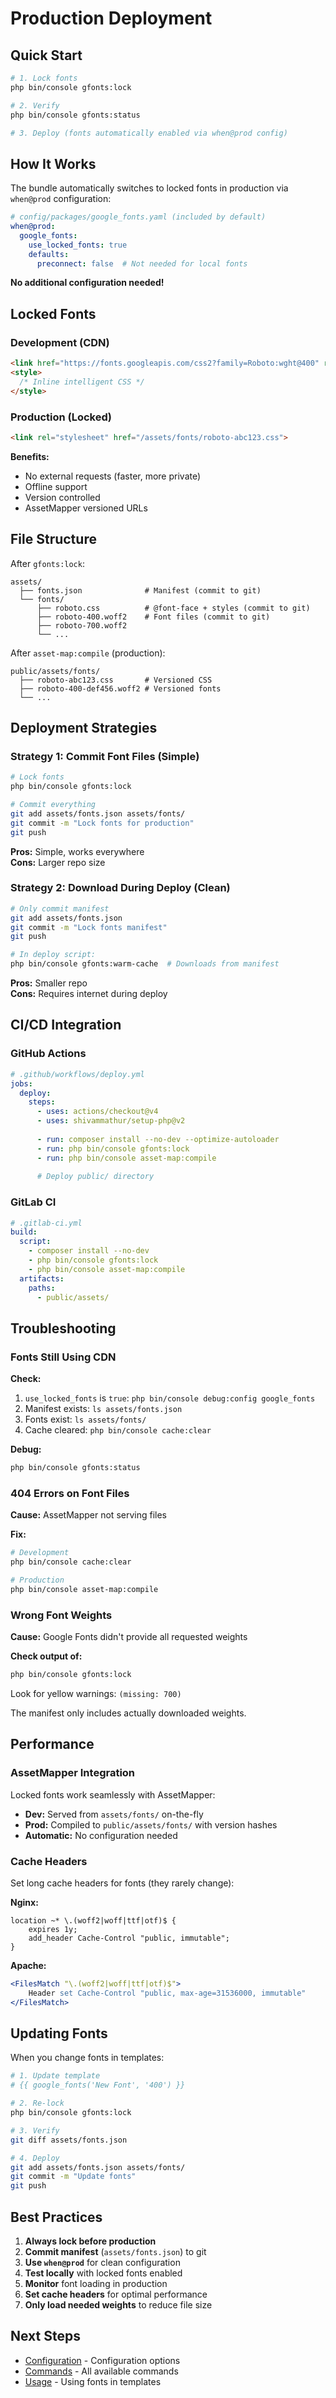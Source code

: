 # Production Deployment

## Quick Start

```bash
# 1. Lock fonts
php bin/console gfonts:lock

# 2. Verify
php bin/console gfonts:status

# 3. Deploy (fonts automatically enabled via when@prod config)
```

## How It Works

The bundle automatically switches to locked fonts in production via `when@prod` configuration:

```yaml
# config/packages/google_fonts.yaml (included by default)
when@prod:
  google_fonts:
    use_locked_fonts: true
    defaults:
      preconnect: false  # Not needed for local fonts
```

**No additional configuration needed!**

## Locked Fonts

### Development (CDN)

```html
<link href="https://fonts.googleapis.com/css2?family=Roboto:wght@400" rel="stylesheet">
<style>
  /* Inline intelligent CSS */
</style>
```

### Production (Locked)

```html
<link rel="stylesheet" href="/assets/fonts/roboto-abc123.css">
```

**Benefits:**
- No external requests (faster, more private)
- Offline support
- Version controlled
- AssetMapper versioned URLs

## File Structure

After `gfonts:lock`:

```
assets/
  ├── fonts.json              # Manifest (commit to git)
  └── fonts/
      ├── roboto.css          # @font-face + styles (commit to git)
      ├── roboto-400.woff2    # Font files (commit to git)
      ├── roboto-700.woff2
      └── ...
```

After `asset-map:compile` (production):

```
public/assets/fonts/
  ├── roboto-abc123.css       # Versioned CSS
  ├── roboto-400-def456.woff2 # Versioned fonts
  └── ...
```

## Deployment Strategies

### Strategy 1: Commit Font Files (Simple)

```bash
# Lock fonts
php bin/console gfonts:lock

# Commit everything
git add assets/fonts.json assets/fonts/
git commit -m "Lock fonts for production"
git push
```

**Pros:** Simple, works everywhere  
**Cons:** Larger repo size

### Strategy 2: Download During Deploy (Clean)

```bash
# Only commit manifest
git add assets/fonts.json
git commit -m "Lock fonts manifest"
git push

# In deploy script:
php bin/console gfonts:warm-cache  # Downloads from manifest
```

**Pros:** Smaller repo  
**Cons:** Requires internet during deploy

## CI/CD Integration

### GitHub Actions

```yaml
# .github/workflows/deploy.yml
jobs:
  deploy:
    steps:
      - uses: actions/checkout@v4
      - uses: shivammathur/setup-php@v2
      
      - run: composer install --no-dev --optimize-autoloader
      - run: php bin/console gfonts:lock
      - run: php bin/console asset-map:compile
      
      # Deploy public/ directory
```

### GitLab CI

```yaml
# .gitlab-ci.yml
build:
  script:
    - composer install --no-dev
    - php bin/console gfonts:lock
    - php bin/console asset-map:compile
  artifacts:
    paths:
      - public/assets/
```

## Troubleshooting

### Fonts Still Using CDN

**Check:**
1. `use_locked_fonts` is `true`: `php bin/console debug:config google_fonts`
2. Manifest exists: `ls assets/fonts.json`
3. Fonts exist: `ls assets/fonts/`
4. Cache cleared: `php bin/console cache:clear`

**Debug:**
```bash
php bin/console gfonts:status
```

### 404 Errors on Font Files

**Cause:** AssetMapper not serving files

**Fix:**
```bash
# Development
php bin/console cache:clear

# Production
php bin/console asset-map:compile
```

### Wrong Font Weights

**Cause:** Google Fonts didn't provide all requested weights

**Check output of:**
```bash
php bin/console gfonts:lock
```

Look for yellow warnings: `(missing: 700)`

The manifest only includes actually downloaded weights.

## Performance

### AssetMapper Integration

Locked fonts work seamlessly with AssetMapper:

- **Dev:** Served from `assets/fonts/` on-the-fly
- **Prod:** Compiled to `public/assets/fonts/` with version hashes
- **Automatic:** No configuration needed

### Cache Headers

Set long cache headers for fonts (they rarely change):

**Nginx:**
```nginx
location ~* \.(woff2|woff|ttf|otf)$ {
    expires 1y;
    add_header Cache-Control "public, immutable";
}
```

**Apache:**
```apache
<FilesMatch "\.(woff2|woff|ttf|otf)$">
    Header set Cache-Control "public, max-age=31536000, immutable"
</FilesMatch>
```

## Updating Fonts

When you change fonts in templates:

```bash
# 1. Update template
# {{ google_fonts('New Font', '400') }}

# 2. Re-lock
php bin/console gfonts:lock

# 3. Verify
git diff assets/fonts.json

# 4. Deploy
git add assets/fonts.json assets/fonts/
git commit -m "Update fonts"
git push
```

## Best Practices

1. **Always lock before production**
2. **Commit manifest** (`assets/fonts.json`) to git
3. **Use `when@prod`** for clean configuration
4. **Test locally** with locked fonts enabled
5. **Monitor** font loading in production
6. **Set cache headers** for optimal performance
7. **Only load needed weights** to reduce file size

## Next Steps

- [Configuration](configuration.md) - Configuration options
- [Commands](commands.md) - All available commands
- [Usage](usage.md) - Using fonts in templates
